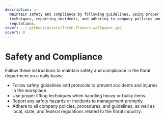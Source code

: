 ```yaml
---
description: >-
  Maintain safety and compliance by following guidelines, using proper lifting
  techniques, reporting incidents, and adhering to company policies and
  regulations.
cover: ../.gitbook/assets/fresh-flowers-wallpaper.jpg
coverY: 0
---
```


# Safety and Compliance

Follow these instructions to maintain safety and compliance in the floral department on a daily basis:

* Follow safety guidelines and protocols to prevent accidents and injuries in the workplace.
* Use proper lifting techniques when handling heavy or bulky items.
* Report any safety hazards or incidents to management promptly.
* Adhere to all company policies, procedures, and guidelines, as well as local, state, and federal regulations related to the floral industry.
